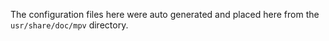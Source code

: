 The configuration files here were auto generated and placed here from the `usr/share/doc/mpv` directory.

